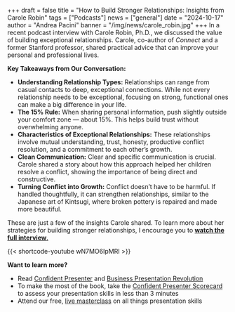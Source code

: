+++
draft = false
title = "How to Build Stronger Relationships: Insights from Carole Robin"
tags = ["Podcasts"]
news = ["general"]
date = "2024-10-17"
author = "Andrea Pacini"
banner = "/img/news/carole_robin.jpg"
+++
In a recent podcast interview with Carole Robin, Ph.D., we discussed the value of building exceptional relationships. Carole, co-author of *Connect* and a former Stanford professor, shared practical advice that can improve your personal and professional lives.

**Key Takeaways from Our Conversation:**

* **Understanding Relationship Types:** Relationships can range from casual contacts to deep, exceptional connections. While not every relationship needs to be exceptional, focusing on strong, functional ones can make a big difference in your life.
* **The 15% Rule:** When sharing personal information, push slightly outside your comfort zone — about 15%. This helps build trust without overwhelming anyone.
* **Characteristics of Exceptional Relationships:** These relationships involve mutual understanding, trust, honesty, productive conflict resolution, and a commitment to each other’s growth.
* **Clean Communication:** Clear and specific communication is crucial. Carole shared a story about how this approach helped her children resolve a conflict, showing the importance of being direct and constructive.
* **Turning Conflict into Growth:** Conflict doesn’t have to be harmful. If handled thoughtfully, it can strengthen relationships, similar to the Japanese art of Kintsugi, where broken pottery is repaired and made more beautiful.

These are just a few of the insights Carole shared. To learn more about her strategies for building stronger relationships, I encourage you to [**watch the full interview**.](https://youtu.be/wN7MO6IpMRI)

[](https://youtu.be/wN7MO6IpMRI){{< shortcode-youtube wN7MO6IpMRI >}}

**Want to learn more?** 

* Read [Confident Presenter](https://www.ideasonstage.com/resources/confident-presenter-book/) and [Business Presentation Revolution ](https://www.ideasonstage.com/business-presentation-revolution/book/)
* To make the most of the book, take the [Confident Presenter Scorecard](https://ideasonstage.com/score) to assess your presentation skills in less than 3 minutes
* Attend our free, [live masterclass](http://ideasonstageuk.eventbrite.com/) on all things presentation skills
